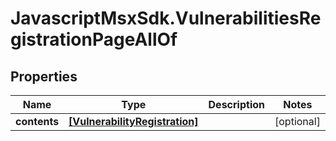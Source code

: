 # JavascriptMsxSdk.VulnerabilitiesRegistrationPageAllOf

## Properties

Name | Type | Description | Notes
------------ | ------------- | ------------- | -------------
**contents** | [**[VulnerabilityRegistration]**](VulnerabilityRegistration.md) |  | [optional] 


